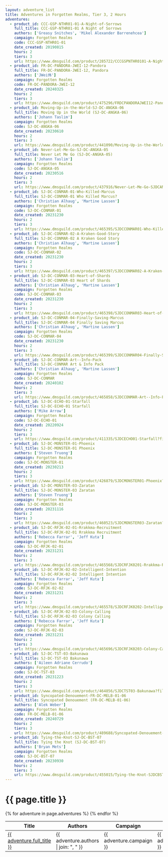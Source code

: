 ```yaml
---
layout: adventure_list
title: Adventures in Forgotten Realms, Tier 3, 2 Hours
adventures:
  - product_id: CCC-GSP-NTHR01-01-A-Night-of-Sorrows
    full_title: CCC-GSP-NTHR01-01 A Night of Sorrows
    authors: ['Greasy Snitches', 'Mikel Alexander Barrenehcea']
    campaign: Forgotten Realms
    code: CCC-GSP-NTHR01-01
    date_created: 20190815
    hours: 2
    tiers: 3
    url: https://www.dmsguild.com/product/285722/CCCGSPNTHR0101-A-Night-of-Sorrows?filters=45470_0_0_0_0_0_0_0
  - product_id: FR-DC-PANDORA-JWEI-12-Pandora
    full_title: FR-DC-PANDORA-JWEI-12, Pandora
    authors: ['JWei伟']
    campaign: Forgotten Realms
    code: FR-DC-PANDORA-JWEI-12
    date_created: 20240325
    hours: 2
    tiers: 3
    url: https://www.dmsguild.com/product/475296/FRDCPANDORAJWEI12-Pandora?filters=0_0_100057_0_0_0_0_0
  - product_id: Moving-Up-in-the-World-SJ-DC-ANGKA-06
    full_title: Moving Up in the World (SJ-DC-ANGKA-06)
    authors: ['Johann Taslim']
    campaign: Forgotten Realms
    code: SJ-DC-ANGKA-06
    date_created: 20230610
    hours: 2
    tiers: 3
    url: https://www.dmsguild.com/product/441090/Moving-Up-in-the-World-SJDCANGKA06?filters=0_0_100057_0_0_0_0_0
  - product_id: Never-Let-Me-Go-SJ-DC-ANGKA-05
    full_title: Never Let Me Go (SJ-DC-ANGKA-05)
    authors: ['Johann Taslim']
    campaign: Forgotten Realms
    code: SJ-DC-ANGKA-05
    date_created: 20230516
    hours: 2
    tiers: 3
    url: https://www.dmsguild.com/product/437916/Never-Let-Me-Go-SJDCANGKA05?filters=0_0_100057_0_0_0_0_0
  - product_id: SJ-DC-CONMAR-01-Who-Killed-Marcus
    full_title: SJ-DC-CONMAR-01 Who Killed Marcus?
    authors: ['Christian Alhaug', 'Martine Lassen']
    campaign: Forgotten Realms
    code: SJ-DC-CONMAR-01
    date_created: 20231230
    hours: 2
    tiers: 3
    url: https://www.dmsguild.com/product/465395/SJDCCONMAR01-Who-Killed-Marcus?filters=0_0_100057_0_0_0_0_0
  - product_id: SJ-DC-CONMAR-02-A-Kraken-Good-Story
    full_title: SJ-DC-CONMAR-02 A Kraken Good Story
    authors: ['Christian Alhaug', 'Martine Lassen']
    campaign: Forgotten Realms
    code: SJ-DC-CONMAR-02
    date_created: 20231230
    hours: 2
    tiers: 3
    url: https://www.dmsguild.com/product/465397/SJDCCONMAR02-A-Kraken-Good-Story?filters=0_0_100057_0_0_0_0_0
  - product_id: SJ-DC-CONMAR-03-Heart-of-Shards
    full_title: SJ-DC-CONMAR-03 Heart of Shards
    authors: ['Christian Alhaug', 'Martine Lassen']
    campaign: Forgotten Realms
    code: SJ-DC-CONMAR-03
    date_created: 20231230
    hours: 2
    tiers: 3
    url: https://www.dmsguild.com/product/465398/SJDCCONMAR03-Heart-of-Shards?filters=0_0_100057_0_0_0_0_0
  - product_id: SJ-DC-CONMAR-04-Finally-Saving-Marcus
    full_title: SJ-DC-CONMAR-04 Finally Saving Marcus
    authors: ['Christian Alhaug', 'Martine Lassen']
    campaign: Forgotten Realms
    code: SJ-DC-CONMAR-04
    date_created: 20231230
    hours: 2
    tiers: 3
    url: https://www.dmsguild.com/product/465399/SJDCCONMAR04-Finally-Saving-Marcus?filters=0_0_100057_0_0_0_0_0
  - product_id: SJ-DC-CONMAR-Art--Info-Pack
    full_title: SJ-DC-CONMAR Art & Info Pack
    authors: ['Christian Alhaug', 'Martine Lassen']
    campaign: Forgotten Realms
    code: SJ-DC-CONMAR
    date_created: 20240102
    hours: 2
    tiers: 3
    url: https://www.dmsguild.com/product/465858/SJDCCONMAR-Art--Info-Pack?filters=45470_0_0_0_0_0_0_0
  - product_id: SJ-DC-ECHO-01-Starfall
    full_title: SJ-DC-ECHO-01 Starfall
    authors: ['Mike Arrow']
    campaign: Forgotten Realms
    code: SJ-DC-ECHO-01
    date_created: 20220924
    hours: 2
    tiers: 3
    url: https://www.dmsguild.com/product/411335/SJDCECHO01-Starfall?filters=0_0_100057_0_0_0_0_0
  - product_id: SJ-DC-MONSTER-01-Phoenix
    full_title: SJ-DC-MONSTER-01 Phoenix
    authors: ['Steven Truong']
    campaign: Forgotten Realms
    code: SJ-DC-MONSTER-01
    date_created: 20230213
    hours: 2
    tiers: 3
    url: https://www.dmsguild.com/product/426879/SJDCMONSTER01-Phoenix?filters=0_0_100057_0_0_0_0_0
  - product_id: SJ-DC-MONSTER-03-Zaratan
    full_title: SJ-DC-MONSTER-03 Zaratan
    authors: ['Steven Truong']
    campaign: Forgotten Realms
    code: SJ-DC-MONSTER-03
    date_created: 20231116
    hours: 2
    tiers: 3
    url: https://www.dmsguild.com/product/460523/SJDCMONSTER03-Zaratan?filters=45470_0_0_0_0_0_0_0
  - product_id: SJ-DC-RFJK-02-01-Rrakkma-Recruitment
    full_title: SJ-DC-RFJK-02-01 Rrakkma Recruitment
    authors: ['Rebecca Farrar', 'Jeff Kuta']
    campaign: Forgotten Realms
    code: SJ-DC-RFJK-02-01
    date_created: 20231231
    hours: 2
    tiers: 3
    url: https://www.dmsguild.com/product/465568/SJDCRFJK0201-Rrakkma-Recruitment?filters=0_0_100057_0_0_0_0_0
  - product_id: SJ-DC-RFJK-02-02-Intelligent-Intention
    full_title: SJ-DC-RFJK-02-02 Intelligent Intention
    authors: ['Rebecca Farrar', 'Jeff Kuta']
    campaign: Forgotten Realms
    code: SJ-DC-RFJK-02-02
    date_created: 20231231
    hours: 2
    tiers: 3
    url: https://www.dmsguild.com/product/465578/SJDCRFJK0202-Intelligent-Intention?filters=0_0_100057_0_0_0_0_0
  - product_id: SJ-DC-RFJK-02-03-Colony-Calling
    full_title: SJ-DC-RFJK-02-03 Colony Calling
    authors: ['Rebecca Farrar', 'Jeff Kuta']
    campaign: Forgotten Realms
    code: SJ-DC-RFJK-02-03
    date_created: 20231231
    hours: 2
    tiers: 3
    url: https://www.dmsguild.com/product/465696/SJDCRFJK0203-Colony-Calling?filters=0_0_100057_0_0_0_0_0
  - product_id: SJ-DC-TST-03-Bakunawa
    full_title: SJ-DC-TST-03 Bakunawa
    authors: ['Aileen Adriane Cerrudo']
    campaign: Forgotten Realms
    code: SJ-DC-TST-03
    date_created: 20231223
    hours: 2
    tiers: 3
    url: https://www.dmsguild.com/product/464856/SJDCTST03-Bakunawa?filters=0_0_100057_0_0_0_0_0
  - product_id: Syncopated-Denouement-FR-DC-MELB-01-06
    full_title: Syncopated Denouement (FR-DC-MELB-01-06)
    authors: ['Alek Weber']
    campaign: Forgotten Realms
    code: FR-DC-MELB-01-06
    date_created: 20240729
    hours: 2
    tiers: 3
    url: https://www.dmsguild.com/product/489688/Syncopated-Denouement-FRDCMELB0106?filters=0_0_100057_0_0_0_0_0
  - product_id: Tying-the-Knot-SJ-DC-BST-07
    full_title: Tying the Knot (SJ-DC-BST-07)
    authors: ['Bryan Mets']
    campaign: Forgotten Realms
    code: SJ-DC-BST-07
    date_created: 20230930
    hours: 2
    tiers: 3
    url: https://www.dmsguild.com/product/455015/Tying-the-Knot-SJDCBST07?filters=0_0_100057_0_0_0_0_0
---
```


<h1 class="page-title">{{ page.title }}</h1>

<table class="adventure-table">
  <thead>
    <tr>
      <th>Title</th>
      <th>Authors</th>
      <th>Campaign</th>
      <th>Code</th>
      <th>Date</th>
      <th>Hours</th>
      <th>Tier</th>
    </tr>
  </thead>
  <tbody>
    {% for adventure in page.adventures %}
    <tr>
      <td><a href="{{ adventure.url }}">{{ adventure.full_title }}</a></td>
      <td>{{ adventure.authors | join: ", " }}</td>
      <td>{{ adventure.campaign }}</td>
      <td>{{ adventure.code }}</td>
      <td>{{ adventure.date_created }}</td>
      <td>{{ adventure.hours }}</td>
      <td>{{ adventure.tiers }}</td>
    </tr>
    {% endfor %}
  </tbody>
</table>
